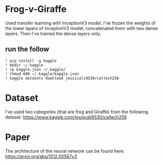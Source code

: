 # Frog-v-Giraffe

Used transfer learning with InceptionV3 model.
I've frozen the weights of the lower layers of InceptionV3 model, concatenated them with two dense layers.
Then I've trained the dense layers only.

## run the follow

```
! pip install -q kaggle
! mkdir ~/.kaggle
! cp kaggle.json ~/.kaggle/
! chmod 600 ~/.kaggle/kaggle.json
! kaggle datasets download jessicali9530/caltech256
```

# Dataset

I've used two categories (that are frog and Giraffe) from the following dataset:
<https://www.kaggle.com/jessicali9530/caltech256>

# Paper

The architecture of the neural network can be found here:
<https://arxiv.org/abs/1512.00567v3>

